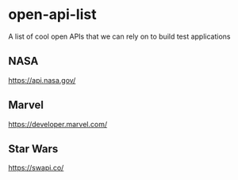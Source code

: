 # open-api-list
A list of cool open APIs that we can rely on to build test applications

## NASA
https://api.nasa.gov/ 

## Marvel
https://developer.marvel.com/

## Star Wars
https://swapi.co/
